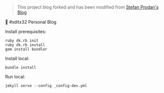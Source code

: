 > This project blog forked and has been modified from [Stefan Prodan's Blog](https://stefanprodan.com)

📌 #xditx32 Personal Blog 

Install prerequisites:

```
ruby dk.rb init
ruby dk.rb install
gem install bundler
```

Install local:

```
bundle install
```

Run local:

```
jekyll serve --config _config-dev.yml
```
